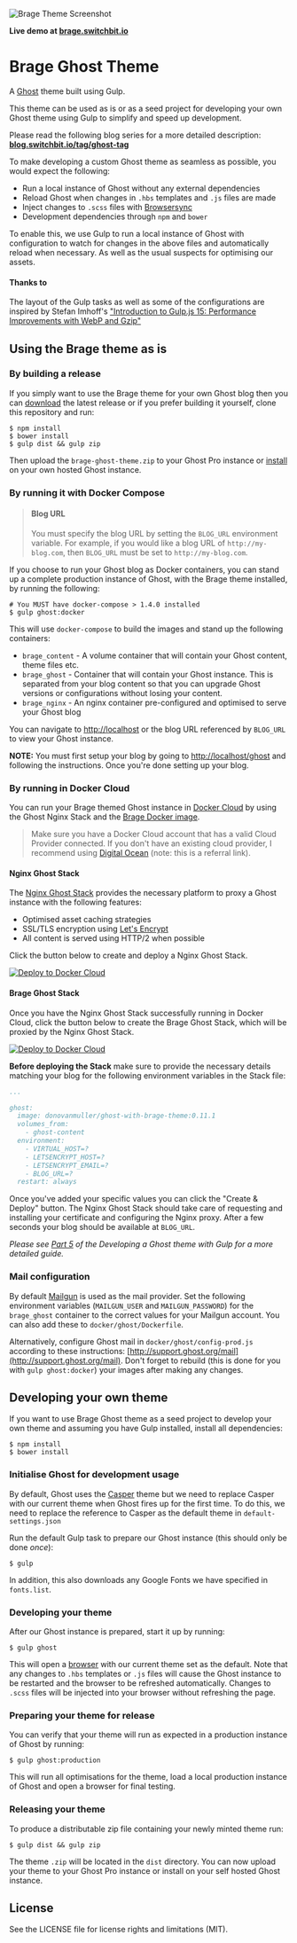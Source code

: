 ![Brage Theme Screenshot](http://i.imgur.com/0ydeDsH.png)

**Live demo at [brage.switchbit.io](https://brage.switchbit.io/)**

# Brage Ghost Theme

A [Ghost](https://ghost.org/) theme built using Gulp.

This theme can be used as is or as a seed project for developing your own Ghost theme using Gulp to simplify and speed up development. 

Please read the following blog series for a more detailed description: **[blog.switchbit.io/tag/ghost-tag](https://blog.switchbit.io/tag/ghost-tag/)**

To make developing a custom Ghost theme as seamless as possible, you would expect the following:

* Run a local instance of Ghost without any external dependencies
* Reload Ghost when changes in `.hbs` templates and `.js` files are made
* Inject changes to `.scss` files with [Browsersync](http://www.browsersync.io/)
* Development dependencies through `npm` and `bower`

To enable this, we use Gulp to run a local instance of Ghost with configuration to watch for changes in the above files and automatically reload when necessary.
As well as the usual suspects for optimising our assets.

#### Thanks to

The layout of the Gulp tasks as well as some of the configurations are inspired by Stefan Imhoff's ["Introduction to Gulp.js 15: Performance Improvements with WebP and Gzip"](http://stefanimhoff.de/2014/gulp-tutorial-15-performance-improvements-webp-gzip/)
 
## Using the Brage theme as is

### By building a release
 
If you simply want to use the Brage theme for your own Ghost blog then you can [download](https://github.com/switchbitio/brage-ghost-theme/releases) the latest release
or if you prefer building it yourself, clone this repository and run:

```
$ npm install
$ bower install
$ gulp dist && gulp zip
```

Then upload the `brage-ghost-theme.zip` to your Ghost Pro instance or [install](https://www.digitalocean.com/community/questions/installing-themes-in-ghost) on your own hosted Ghost instance.
 
### By running it with Docker Compose

> #### Blog URL
>
> You must specify the blog URL by setting the `BLOG_URL` environment variable.
> For example, if you would like a blog URL of `http://my-blog.com`, then `BLOG_URL` must be
> set to `http://my-blog.com`.

If you choose to run your Ghost blog as Docker containers, you can stand up a complete production instance of Ghost, 
with the Brage theme installed, by running the following:

```
# You MUST have docker-compose > 1.4.0 installed
$ gulp ghost:docker
```

This will use `docker-compose` to build the images and stand up the following containers:

* `brage_content` - A volume container that will contain your Ghost content, theme files etc.
* `brage_ghost` - Container that will contain your Ghost instance. This is separated from your blog content so that you can upgrade Ghost versions or configurations without losing your content.
* `brage_nginx` - An nginx container pre-configured and optimised to serve your Ghost blog

You can navigate to [http://localhost](http://localhost) 
or the blog URL referenced by `BLOG_URL` to view your Ghost instance.

**NOTE:** You must first setup your blog by going to [http://localhost/ghost](http://localhost/ghost) and following the instructions.
Once you're done setting up your blog.

### By running in Docker Cloud

You can run your Brage themed Ghost instance in [Docker Cloud](https://cloud.docker.com/_/dashboard/onboarding) by using the 
Ghost Nginx Stack and the [Brage Docker image](https://hub.docker.com/r/donovanmuller/ghost-with-brage-theme/).

> Make sure you have a Docker Cloud account that has a valid Cloud Provider connected.
> If you don't have an existing cloud provider, I recommend using [Digital Ocean](https://m.do.co/c/9063364d02d8) (note: this is a referral link).

#### Nginx Ghost Stack

The [Nginx Ghost Stack](https://github.com/donovanmuller/nginx-ghost-stack) provides the necessary
platform to proxy a Ghost instance with the following features:

* Optimised asset caching strategies
* SSL/TLS encryption using [Let's Encrypt](https://letsencrypt.org/)
* All content is served using HTTP/2 when possible

Click the button below to create and deploy a Nginx Ghost Stack.

[![Deploy to Docker Cloud](https://files.cloud.docker.com/images/deploy-to-dockercloud.svg)](https://cloud.docker.com/stack/deploy/?repo=https://github.com/donovanmuller/nginx-ghost-stack)

#### Brage Ghost Stack

Once you have the Nginx Ghost Stack successfully running in Docker Cloud, click the button below 
to create the Brage Ghost Stack, which will be proxied by the Nginx Ghost Stack.

[![Deploy to Docker Cloud](https://files.cloud.docker.com/images/deploy-to-dockercloud.svg)](https://cloud.docker.com/stack/deploy/?repo=https://github.com/switchbitio/brage-ghost-theme)

**Before deploying the Stack** make sure to provide the necessary details matching your blog for the following
environment variables in the Stack file:

```yaml
...

ghost:
  image: donovanmuller/ghost-with-brage-theme:0.11.1
  volumes_from:
    - ghost-content
  environment:
    - VIRTUAL_HOST=?
    - LETSENCRYPT_HOST=?
    - LETSENCRYPT_EMAIL=?
    - BLOG_URL=?
  restart: always
```

Once you've added your specific values you can click the "Create & Deploy" button.
The Nginx Ghost Stack should take care of requesting and installing your certificate and configuring
the Nginx proxy. After a few seconds your blog should be available at `BLOG_URL`.

*Please see [Part 5](https://blog.switchbit.io/developing-a-ghost-theme-with-gulp-part-5) of the Developing a Ghost theme with Gulp for a more detailed guide.*

### Mail configuration

By default [Mailgun](http://www.mailgun.com/) is used as the mail provider.
Set the following environment variables (`MAILGUN_USER` and `MAILGUN_PASSWORD`) for the `brage_ghost` container to the correct values for your Mailgun account.
You can also add these to `docker/ghost/Dockerfile`.

Alternatively, configure Ghost mail in `docker/ghost/config-prod.js` according to these instructions: [http://support.ghost.org/mail](http://support.ghost.org/mail). 
Don't forget to rebuild (this is done for you with `gulp ghost:docker`) your images after making any changes.

## Developing your own theme

If you want to use Brage Ghost theme as a seed project to develop your own theme and assuming you have Gulp installed, install all dependencies:

```
$ npm install
$ bower install
```

### Initialise Ghost for development usage

By default, Ghost uses the [Casper](https://github.com/TryGhost/Casper) theme but we need to replace Casper with our current theme when Ghost fires up for the first time.
To do this, we need to replace the reference to Casper as the default theme in `default-settings.json`

Run the default Gulp task to prepare our Ghost instance (this should only be done *once*):

```
$ gulp
```

In addition, this also downloads any Google Fonts we have specified in `fonts.list`.

### Developing your theme

After our Ghost instance is prepared, start it up by running:

```
$ gulp ghost
```

This will open a [browser](http://localhost:3000) with our current theme set as the default.
Note that any changes to `.hbs` templates or `.js` files will cause the Ghost instance to be restarted and the browser to be refreshed automatically. Changes to `.scss` files will be injected into your browser without refreshing the page.

### Preparing your theme for release

You can verify that your theme will run as expected in a production instance of Ghost by running:

```
$ gulp ghost:production
```

This will run all optimisations for the theme, load a local production instance of Ghost and open a browser for final testing.

### Releasing your theme

To produce a distributable zip file containing your newly minted theme run:

```
$ gulp dist && gulp zip
```

The theme `.zip` will be located in the `dist` directory.
You can now upload your theme to your Ghost Pro instance or install on your self hosted Ghost instance.

## License

See the LICENSE file for license rights and limitations (MIT).

